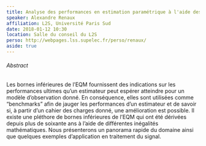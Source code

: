 ```yaml
---
title: Analyse des performances en estimation paramétrique à l'aide des bornes inférieures de l'erreur quadratique moyenne 
speaker: Alexandre Renaux
affiliation: L2S, Université Paris Sud
date: 2018-01-12 10:30
location: Salle du conseil du L2S
perso: http://webpages.lss.supelec.fr/perso/renaux/
aside: true
---
```


###### Abstract
Les bornes inférieures de l’EQM fournissent des indications sur les
performances ultimes qu’un estimateur peut espérer atteindre pour un
modèle d’observation donné. En conséquence, elles sont utilisées comme
“benchmarks” afin de jauger les performances d’un estimateur et de
savoir si, à partir d’un cahier des charges donné, une amélioration
est possible. Il existe une pléthore de bornes inférieures de l’EQM
qui ont été dérivées depuis plus de soixante ans à l’aide de
différentes inégalités mathématiques. Nous présenterons un panorama
rapide du domaine ainsi que quelques exemples d’application en
traitement du signal.